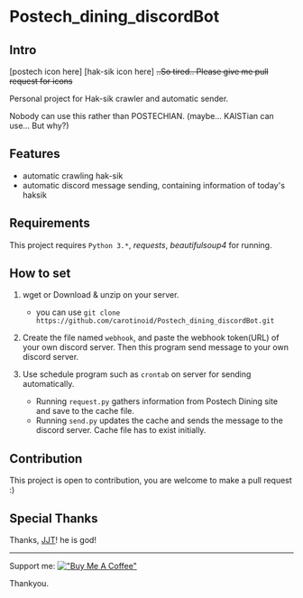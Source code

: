 # Postech_dining_discordBot

## Intro

[postech icon here] [hak-sik icon here]
~~..So tired.. Please give me pull request for icons~~

Personal project for Hak-sik crawler and automatic sender.

Nobody can use this rather than POSTECHIAN. (maybe... KAISTian can use... But why?)

## Features
- automatic crawling hak-sik
- automatic discord message sending, containing information of today's haksik

## Requirements

This project requires `Python 3.*`, *requests*, *beautifulsoup4* for running.

## How to set

1. wget or Download & unzip on your server.
    - you can use `git clone https://github.com/carotinoid/Postech_dining_discordBot.git`


2. Create the file named `webhook`, and paste the webhook token(URL) of your own discord server. Then this program send message to your own discord server.

3. Use schedule program such as `crontab` on server for sending automatically.
    - Running `request.py` gathers information from Postech Dining site and save to the cache file.
    - Running `send.py` updates the cache and sends the message to the discord server. Cache file has to exist initially.

## Contribution
This project is open to contribution, you are welcome to make a pull request :)

## Special Thanks
Thanks, [JJT](https://github.com/Powering111)! he is god!

---

Support me: [!["Buy Me A Coffee"](https://www.buymeacoffee.com/assets/img/custom_images/orange_img.png)](https://www.buymeacoffee.com/carotinoid)

Thankyou.
